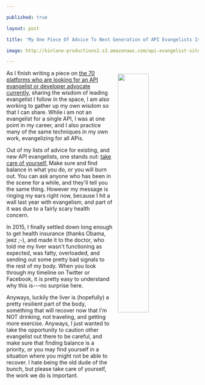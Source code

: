 ---
published: true
layout: post
title: 'My One Piece Of Advice To Next Generation of API Evangelists Is To Take Care Of Yourself'
image: http://kinlane-productions2.s3.amazonaws.com/api-evangelist-site/blog/kin-lane-drinking.jpg
---

<p><img style="padding: 10px;" src="https://kinlane-productions2.s3.amazonaws.com/api-evangelist-site/blog/kin-lane-drinking.jpg" alt="" width="40%" align="right" />
<p>As I finish writing a piece on <a href="http://apievangelist.com/2016/03/07/the-70-platforms-with-job-postings-for-a-developer-evangelist-or-advocate-currently/">the 70 platforms who are looking for an API evangelist or developer advocate currently</a>, sharing the wisdom of leading evangelist I follow in the space, I am also working to gather up my own wisdom so that I can share. While i am not an evangelist for a single API, I was at one point in my career, and I also practice many of the same techniques in my own work, evangelizing for all APis.
<p>Out of my lists of advice for existing, and new API evangelists, one stands out: <span style="text-decoration: underline;">take care of yourself.</span>&nbsp;Make sure and find balance in what you do, or you will burn out. You can ask anyone who has been in the scene for a while, and they'll tell you the same thing. However my message is ringing my ears right now, because I hit a wall last year with evangelism, and part of it was due to a fairly scary health concern.
<p>In 2015, I finally settled down long enough to get health insurance (thanks Obama, jeez ;-), and made it to the doctor, who told me my liver wasn't functioning as expected, was fatty, overloaded, and sending out some pretty bad signals to the rest of my body. When you look through my timeline on Twitter or Facebook, it is pretty easy to understand why this is---no surprise here.
<p>Anyways, luckily the liver is (hopefully) a pretty resilient part of the body, something that will recover now that I'm NOT drinking, not traveling, and getting more exercise. Anyways, I just wanted to take the opportunity to caution other evangelist out there to be careful, and make sure that finding balance is a priority, or you may find yourself in a situation where you might not be able to recover. I hate being the old dude of the bunch, but please take care of yourself, the work we do is important.&nbsp;

